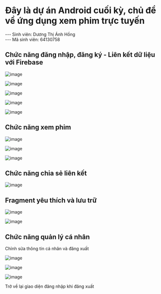 # Đây là dự án Android cuối kỳ, chủ đề về ứng dụng xem phim trực tuyến
--- Sinh viên: Dương Thị Ánh Hồng <br>
--- Mã sinh viên: 64130758 <br>
## Chức năng đăng nhập, đăng ký - Liên kết dữ liệu với Firebase

![image](https://github.com/user-attachments/assets/f22ee619-35a9-45ac-b9c1-eb063a4b028c)

![image](https://github.com/user-attachments/assets/d2223c7e-39a6-4cc5-805a-1c8754a7d887)

![image](https://github.com/user-attachments/assets/302be48a-8df0-40a6-977d-152e89e546e0)

![image](https://github.com/user-attachments/assets/bbbfce61-dcd6-41dc-9501-be704f168062)

![image](https://github.com/user-attachments/assets/cd8db6c4-8031-44ae-ab48-d32f0ac664da)

## Chức năng xem phim

![image](https://github.com/user-attachments/assets/ad1a0381-0b08-48ac-a52b-5ef87a2945de)

![image](https://github.com/user-attachments/assets/e1c8f704-4e74-463f-a9fb-cad8fd3fd544)

![image](https://github.com/user-attachments/assets/7d6ea80f-7103-4ba8-83b0-4019e436a406)

## Chức năng chia sẻ liên kết

![image](https://github.com/user-attachments/assets/9d0e6884-4386-4671-a5f3-de356553f15a)

## Fragment yêu thích và lưu trữ

![image](https://github.com/user-attachments/assets/a6723ba4-d3b9-43b6-a080-87768c1dcea0)

![image](https://github.com/user-attachments/assets/acce1318-d61e-43c2-8c68-8fe2355fab15)

## Chức năng quản lý cá nhân
Chỉnh sửa thông tin cá nhân và đăng xuất

![image](https://github.com/user-attachments/assets/a1154e98-c366-4e6b-b92c-0583dcfd6f14)

![image](https://github.com/user-attachments/assets/1cb84d94-a0c2-4608-95ee-ac1465d91ca1)

![image](https://github.com/user-attachments/assets/8862e742-40a3-44e7-9cd0-00b77eb94d7c)

Trở về lại giao diện đăng nhập khi đăng xuất
